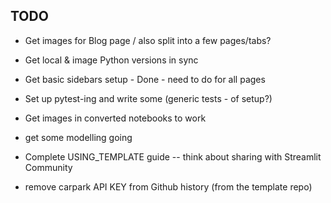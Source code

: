 
## TODO

- Get images for Blog page / also split into a few pages/tabs?
- Get local & image Python versions in sync
- Get basic sidebars setup - Done - need to do for all pages
- Set up pytest-ing and write some (generic tests - of setup?)

- Get images in converted notebooks to work
- get some modelling going
- Complete USING_TEMPLATE guide -- think about sharing with Streamlit Community
- remove carpark API KEY from Github history (from the template repo)

